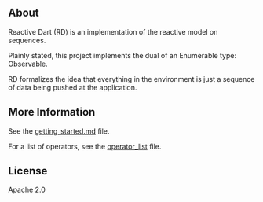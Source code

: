 ## About ##
Reactive Dart (RD) is an implementation of the reactive model on sequences.  

Plainly stated, this project implements the dual of an Enumerable type: Observable.  

RD formalizes the idea that everything in the environment is just a sequence
of data being pushed at the application.

## More Information ##
See the [getting_started.md](https://github.com/prujohn/Reactive-Dart/blob/master/doc/getting_started.md) file.

For a list of operators, see the [operator_list](https://github.com/prujohn/Reactive-Dart/blob/master/doc/operator_list.md) file.

## License ##
Apache 2.0